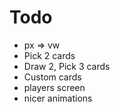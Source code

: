 Todo
====
- px => vw
- Pick 2 cards
- Draw 2, Pick 3 cards
- Custom cards
- players screen
- nicer animations
